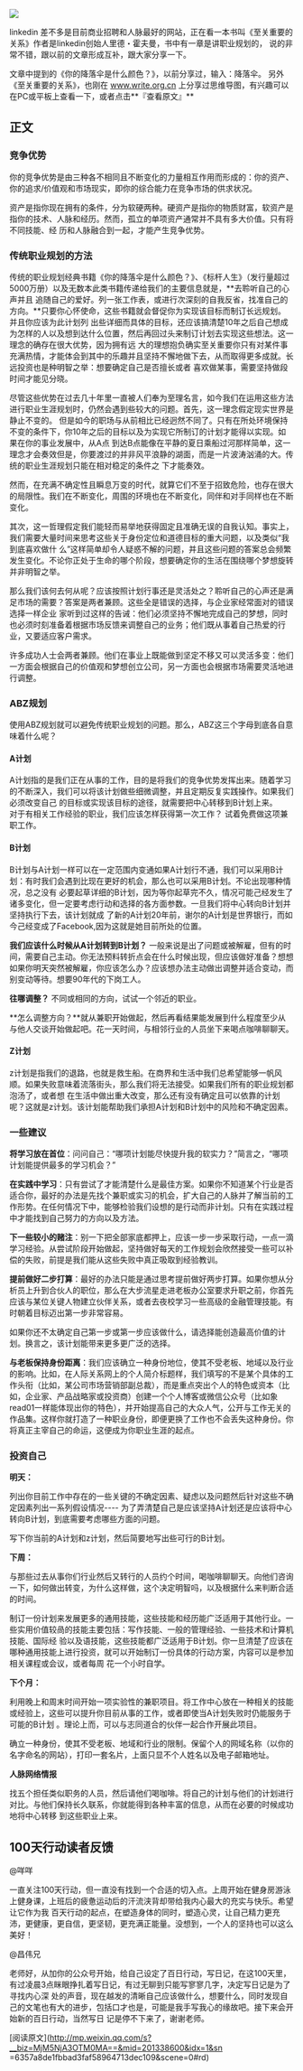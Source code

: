 ![](_resources/linkedin创始人教你职业规划image0.jpg)

  

linkedin 差不多是目前商业招聘和人脉最好的网站，正在看一本书叫《至关重要的关系》作者是linkedin创始人里德・霍夫曼，书中有一章是讲职业规划的，
说的非常不错，跟以前的文章形成互补，跟大家分享一下。

文章中提到的《你的降落伞是什么颜色？》，以前分享过，输入：降落伞。 另外《至关重要的关系》，也刚在 www.write.org.cn
上分享过思维导图，有兴趣可以在PC或平板上查看一下，或者点击**『查看原文』**

## 正文

### 竞争优势

你的竞争优势是由三种各不相同且不断变化的力量相互作用而形成的：你的资产、你的追求/价值观和市场现实，即你的综合能力在竞争市场的供求状况。

资产是指你现在拥有的条件，分为软硬两种。硬资产是指你的物质财富，软资产是指你的技术、人脉和经历。然而，孤立的单项资产通常并不具有多大价值。只有将不同技能、经
历和人脉融合到一起，才能产生竞争优势。

### 传统职业规划的方法

传统的职业规划经典书籍《你的降落伞是什么颜色？》、《标杆人生》（发行量超过5000万册）以及无数本此类书籍传递给我们的主要信息就是，**去聆听自己的心声并且
追随自己的爱好。列一张工作表，或进行次深刻的自我反省，找准自己的方向。**只要你心怀使命，这些书籍就会督促你为实现该目标而制订长远规划。并且你应该为此计划列
出些详细而具体的目标，还应该搞清楚10年之后自己想成为怎样的人以及想到达什么位置，然后再回过头来制订计划去实现这些想法。这一理念的确存在很大优势，因为拥有远
大的理想抱负确实至关重要你只有对某件事充满热情，才能体会到其中的乐趣并且坚持不懈地做下去，从而取得更多成就。长远投资也是种明智之举：想要确定自己是否擅长或者
喜欢做某事，需要坚持做段时间才能见分晓。

尽管这些优势在过去几十年里一直被人们奉为至理名言，如今我们在运用这些方法进行职业生涯规划时，仍然会遇到些较大的问题。首先，这一理念假定现实世界是静止不变的。
但是如今的职场与从前相比已经迥然不同了。只有在所处环境保持不变的条件下，你10年之后的目标以及为实现它所制订的计划才能得以实现。如果在你的事业发展中，从A点
到达B点能像在平静的夏日乘船过河那样简单，这一理念才会奏效但是，你要渡过的并非风平浪静的湖面，而是一片波涛汹涌的大。传统的职业生涯规划只能在相对稳定的条件之
下才能奏效。

然而，在充满不确定性且瞬息万变的时代，就算它们不至于招致危险，也存在很大的局限性。我们在不断变化，周围的环境也在不断变化，同伴和对手同样也在不断变化。

其次，这一哲理假定我们能轻而易举地获得固定且准确无误的自我认知。事实上，我们需要大量时间来思考这些关于身份定位和道德目标的重大问题，以及类似“我到底喜欢做什
么”这样简单却令人疑惑不解的问题，并且这些问题的答案总会频繁发生变化。不论你正处于生命的哪个阶段，想要确定你的生活在围绕哪个梦想旋转并非明智之举。

那么我们该何去何从呢？应该按照计划行事还是灵活处之？聆听自己的心声还是满足市场的需要？答案是两者兼顾。这些全是错误的选择，与企业家经常面对的错误选择一样企业
家听到过这样的告诫：他们必须坚持不懈地完成自己的梦想，同时也必须时刻准备着根据市场反馈来调整自己的业务；他们既从事着自己热爱的行业，又要适应客户需求。

许多成功人士会两者兼顾。他们在事业上既能做到坚定不移又可以灵活多变：他们一方面会根据自己的价值观和梦想创立公司，另一方面也会根据市场需要灵活地进行调整。

### ABZ规划

使用ABZ规划就可以避免传统职业规划的问题。那么，ABZ这三个字母到底各自意味着什么呢？

#### A计划

A计划指的是我们正在从事的工作，目的是将我们的竞争优势发挥出来。随着学习的不断深入，我们可以将该计划做些细微调整，并且定期反复实践操作。如果我们必须改变自己
的目标或实现该目标的途径，就需要把中心转移到B计划上来。  
对于有相关工作经验的职业，我们应该怎样获得第一次工作？ 试着免费做这项兼职工作。

#### B计划

B计划与A计划一样可以在一定范围内变通如果A计划行不通，我们可以采用B计划：有时我们会遇到比现在更好的机会，那么也可以采用B计划。不论出现哪种情况，总之没有
必要起草详细的B计划，因为等你起草完不久，情况可能己经发生了诸多变化，但一定要考虑行动和选择的各方面参数。一旦我们将中心转向B计划并坚持执行下去，该计划就成
了新的A计划20年前，谢尔的A计划是世界银行，而如今己经变成了Facebook,因为这就是她目前所处的位置。

**我们应该什么时候从A计划转到B计划？** 一般来说是出了问题或被解雇，但有的时间，需要自己主动。你无法预料转折点会在什么时候出现，但应该做好准备？想想如果你明天突然被解雇，你应该怎么办？应该想办法主动做出调整并适合变动，而别变动等待。想要90年代的下岗工人。

**往哪调整？** 不同或相同的方向，试试一个邻近的职业。

**怎么调整方向？**就从兼职开始做起，然后再看结果能发展到什么程度至少从与他人交谈开始做起吧。花一天时间，与相邻行业的人员坐下来喝点咖啡聊聊天。

#### Z计划

z计划是指我们的退路，也就是救生船。在商界和生活中我们总希望能够一帆风顺。如果失败意味着流落街头，那么我们将无法接受。如果我们所有的职业规划都泡汤了，或者想
在生活中做出重大改变，那么还有没有确定且可以依靠的计划呢？这就是z计划。该计划能帮助我们承担A计划和B计划中的风险和不确定因素。

### 一些建议

**将学习放在首位**：问问自己：“哪项计划能尽快提升我的软实力？”简言之，“哪项计划能提供最多的学习机会？”

**在实践中学习**：只有尝试了才能清楚什么是最佳方案。如果你不知道某个行业是否适合你，最好的办法是先找个兼职或实习的机会，扩大自己的人脉并了解当前的工作形势。在任何情况下中，能够检验我们设想的是行动而非计划。只有在实践过程中才能找到自己努力的方向以及方法。

**下一些较小的赌注**：别一下把全部家底都押上，应该一步一步采取行动，一点一滴学习经验。从尝试阶段开始做起，坚持做好每天的工作规划会欣然接受一些可以补偿的失败，前提是我们能从这些失败中真正吸取到经验教训。

**提前做好二步打算**：最好的办法只能是通过思考提前做好两步打算。如果你想从分析员上升到合伙人的职位，那么在大步流星走进老板办公室要求升职之前，你首先应该与某位关键人物建立伙伴关系，或者去夜校学习一些高级的金融管理技能。有时朝着目标迈出第一步非常容易。

如果你还不太确定自己第一步或第一步应该做什么，请选择能创造最高价值的计划。换言之，该计划能带来更多更广泛的选择。

**与老板保持身份距离**：我们应该确立一种身份地位，使其不受老板、地域以及行业的影响。比如，在人际关系网上的个人简介标题样，我们填写的不是某个具体的工作头衔（比如，某公司市场营销部副总裁），而是重点突出个人的特色或资本（比如，企业家、产品战略家或投资商）创建一个个人博客或微信公众号（比如象read01一样能体现出你的特色），并开始提高自己的大众人气，公开与工作无关的作品集。这样你就打造了一种职业身份，即便更换了工作也不会丢失这种身份。你将真正主宰自己的命运，这便成为你职业生涯的起点。

### 投资自己

**明天：**

列出你目前工作中存在的一些关键的不确定因素、疑虑以及问题然后针对这些不确定因素列出一系列假设情况----
为了弄清楚自己是应该坚持A计划还是应该将中心转向B计划，到底需要考虑哪些方面的问题。

写下你当前的A计划和z计划，然后简要地写出些可行的B计划。

**下周：**

与那些过去从事你们行业然后又转行的人员约个时间，喝咖啡聊聊天。向他们咨询一下，如何做出转变，为什么这样做，这个决定明智吗，以及根据什么来判断合适的时间。

制订一份计划来发展更多的通用技能，这些技能和经历能广泛适用于其他行业。一些实用价值较咼的技能主要包括：写作技能、一般的管理经验、一些技术和计算机技能、国际经
验以及语技能，这些技能都广泛适用于B计划。你一旦清楚了应该在哪种通用技能上进行投资，就可以开始制订一份具体的行动方案，内容可以是参加相关课程或会议，或者每周
花一个小时自学。

**下个月：**

利用晚上和周末时间开始一项实验性的兼职项目。将工作中心放在一种相关的技能或经验上，这些可以提升你目前从事的工作，或者即使当A计划失败时仍能服务于可能的B计划
。理论上而，可以与志同道合的伙伴一起合作开展此项目。

确立一种身份，使其不受老板、地域和行业的限制。保留个人的网域名称（以你的名字命名的网站），打印一套名片，上面只显不个人姓名以及电子邮箱地址。

**人脉网络情报**

找五个担任类似职务的人员，然后请他们喝咖啡。将自己的计划与他们的计划进行对比。与他们保持长久联系，你就能得到各种丰富的信息，从而在必要的时候成功地将中心转移
到这些职业上来。

## 100天行动读者反馈

@咩咩

一直关注100天行动，但一直没有找到一个合适的切入点。上周开始在健身房游泳上健身课，上班后的疲惫运动后的汗流浃背却带给我内心最大的充实与快乐。希望让它作为我
百天行动的起点，在塑造身体的同时，塑造心灵，让自己精力更充沛，更健康，更自信，更坚韧，更充满正能量。没想到，一个人的坚持也可以这么美好！

@昌伟兄

老师好，从加你的公众号开始，给自己设定了百日行动，写日记，在这100天里，有过凌晨3点眯眼挣扎着写日记，有过无聊到只能写寥寥几字，决定写日记是为了寻找内心深
处的声音，现在越发的清晰自己应该做什么，想要什么，同时发现自己的文笔也有大的进步，包括口才也是，可能是我手写我心的缘故吧。接下来会开始新的百日行动，当然写日
记是停不下来了，谢谢老师。

  

[阅读原文](http://mp.weixin.qq.com/s?__biz=MjM5NjA3OTM0MA==&mid=201338600&idx=1&sn
=6357a8de1fbbad3faf58964713dec109&scene=0#rd)


